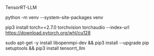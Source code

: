 TensorRT-LLM

python -m venv --system-site-packages venv

 pip3 install torch==2.7.0 torchvision torchaudio --index-url https://download.pytorch.org/whl/cu128

 sudo apt-get -y install libopenmpi-dev && pip3 install --upgrade pip setuptools && pip3 install tensorrt_llm

 